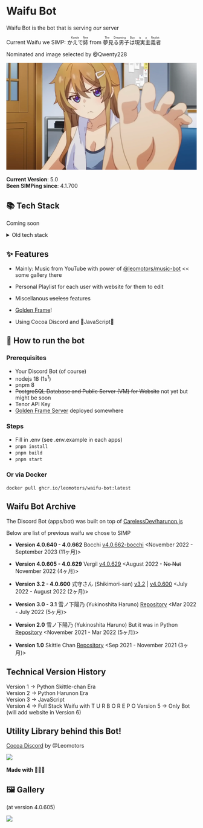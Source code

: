 # Waifu Bot

Waifu Bot is the bot that is serving _our_ server

Current Waifu we SIMP: <ruby>かえで<rt>Kaede</rt></ruby><ruby>姉<rt>Nee</rt></ruby> from <ruby>夢見る男子は現実主義者<rt>The Dreaming Boy is a Realist</rt></ruby>

Nominated and image selected by @Qwenty228

![](./images/kaede.webp)

**Current Version**: 5.0  
**Been SIMPing since**: 4.1.700

## 📚 Tech Stack

Coming soon

<details>
<summary>Old tech stack</summary>

My 2023 reaction: เลอะเทอะ

The most ~~over-engineered~~ advanced Discord Bot

![](./images/cringe-tech-stack.png)

</details>

## ✨ Features

- Mainly: Music from YouTube with power of [@leomotors/music-bot](https://github.com/Leomotors/music-bot#%EF%B8%8F-highlight) << some gallery there

- Personal Playlist for each user with website for them to edit

- Miscellanous ~~useless~~ features

- [Golden Frame](https://github.com/Leomotors/golden-frame)!

- Using Cocoa Discord and 💛JavaScript💛

## 🐇 How to run the bot

### Prerequisites

- Your Discord Bot (of course)
- nodejs 18 (1s<sup>1</sup>)
- pnpm 8
- ~~PostgreSQL Database and Public Server (VM) for Website~~ not yet but might be soon
- Tenor API Key
- [Golden Frame Server](https://github.com/Leomotors/golden-frame) deployed somewhere

### Steps

- Fill in .env (see .env.example in each apps)
- `pnpm install`
- `pnpm build`
- `pnpm start`

### Or via Docker

`docker pull ghcr.io/leomotors/waifu-bot:latest`

## Waifu Bot Archive

The Discord Bot (apps/bot) was built on top of [CarelessDev/harunon.js](https://github.com/CarelessDev/harunon.js)

Below are list of previous waifu we chose to SIMP

- **Version 4.0.640 - 4.0.662** Bocchi [v4.0.662-bocchi](https://github.com/Leomotors/waifu-bot/tree/v4.0.662-bocchi) &lt;November 2022 - September 2023 (11ヶ月)&gt;

- **Version 4.0.605 - 4.0.629** Vergil [v4.0.629](https://github.com/leomotors/waifu-bot/tree/v4.0.629) &lt;August 2022 - ~~No Nut~~ November 2022 (4ヶ月)&gt;

- **Version 3.2 - 4.0.600** 式守さん (Shikimori-san) [v3.2](https://github.com/leomotors/waifu-bot/tree/v3.2) | [v4.0.600](https://github.com/leomotors/waifu-bot/tree/v4.0.600) &lt;July 2022 - August 2022 (2ヶ月)&gt;

- **Version 3.0 - 3.1** 雪ノ下陽乃 (Yukinoshita Haruno) [Repository](https://github.com/CarelessDev/harunon.js) &lt;Mar 2022 - July 2022 (5ヶ月)&gt;

- **Version 2.0** 雪ノ下陽乃 (Yukinoshita Haruno) But it was in Python [Repository](https://github.com/CarelessDev/Harunon) &lt;November 2021 - Mar 2022 (5ヶ月)&gt;

- **Version 1.0** Skittle Chan [Repository](https://github.com/CarelessDev/SIMP-Bot) &lt;Sep 2021 - November 2021 (3ヶ月)&gt;

## Technical Version History

Version 1 -> Python Skittle-chan Era  
Version 2 -> Python Harunon Era  
Version 3 -> JavaScript  
Version 4 -> Full Stack Waifu with T U R B O R E P O
Version 5 -> Only Bot (will add website in Version 6)

## Utility Library behind this Bot!

[Cocoa Discord](https://github.com/Leomotors/cocoa-discord) by @Leomotors

![](https://c.tenor.com/JjAZAfWSqQgAAAAC/gochiusa-cocoa.gif)

**Made with 💛💛💛**

## 🖼️ Gallery

(at version 4.0.605)

![](https://pbs.twimg.com/media/FaSN9feUYAAU3yj?format=jpg&name=large)
